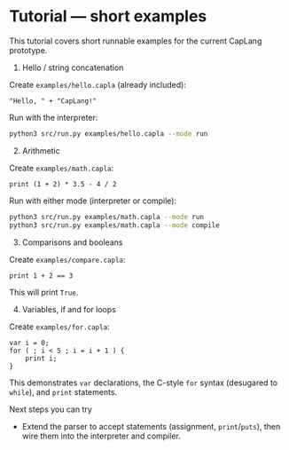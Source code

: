 # Tutorial — short examples

This tutorial covers short runnable examples for the current CapLang prototype.

1) Hello / string concatenation

Create `examples/hello.capla` (already included):

```text
"Hello, " + "CapLang!"
```

Run with the interpreter:

```bash
python3 src/run.py examples/hello.capla --mode run
```

2) Arithmetic

Create `examples/math.capla`:

```text
print (1 + 2) * 3.5 - 4 / 2
```

Run with either mode (interpreter or compile):

```bash
python3 src/run.py examples/math.capla --mode run
python3 src/run.py examples/math.capla --mode compile
```


3) Comparisons and booleans

Create `examples/compare.capla`:

```text
print 1 + 2 == 3
```

This will print `True`.

4) Variables, if and for loops

Create `examples/for.capla`:

```text
var i = 0;
for ( ; i < 5 ; i = i + 1 ) {
	print i;
}
```

This demonstrates `var` declarations, the C-style `for` syntax (desugared to `while`), and `print` statements.

Next steps you can try
- Extend the parser to accept statements (assignment, `print`/`puts`), then wire them into the interpreter and compiler.
